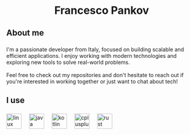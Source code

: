 <h1 align="center">Francesco Pankov</h1>

###

<h2 align="left">About me</h2>

###

<p align="left">I'm a passionate developer from Italy, focused on building scalable and efficient applications. I enjoy working with modern technologies and exploring new tools to solve real-world problems. <br><br>Feel free to check out my repositories and don't hesitate to reach out if you're interested in working together or just want to chat about tech!</p>

###

<h2 align="left">I use</h2>

###

<div align="left">
  <img src="https://skillicons.dev/icons?i=linux" height="40" alt="linux logo"  />
  <img width="12" />
  <img src="https://skillicons.dev/icons?i=java" height="40" alt="java logo"  />
  <img width="12" />
  <img src="https://skillicons.dev/icons?i=kotlin" height="40" alt="kotlin logo"  />
  <img width="12" />
  <img src="https://skillicons.dev/icons?i=cpp" height="40" alt="cplusplus logo"  />
  <img width="12" />
  <img src="https://skillicons.dev/icons?i=rust" height="40" alt="rust logo"  />
</div>

###
